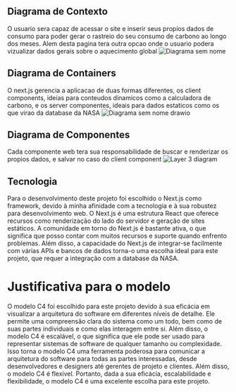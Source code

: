 ## Diagrama de Contexto
O usuario sera capaz de acessar o site e inserir seus propios dados de consumo para poder gerar o rastreio do seu consumo de carbono ao longo dos meses. Alem desta pagina tera outra opcao onde o usuario podera vizualizar dados gerais sobre o aquecimento global
![Diagrama sem nome](https://github.com/Gabriel-Volpini/carbon-calculator/assets/53948365/00a485bd-693d-4014-8552-5113f65422dc)

## Diagrama de Containers
O next.js gerencia a aplicacao de duas formas diferentes, os client components, ideias para conteudos dinamicos como a calculadora de carbono, e os server componentes, ideais para dados estaticos como os que virao da database da NASA
![Diagrama sem nome drawio](https://github.com/Gabriel-Volpini/carbon-calculator/assets/53948365/2dc10ab5-0638-43b1-8a08-415849edcd1e)

## Diagrama de Componentes
Cada componente web tera sua responsabilidade de buscar e renderizar os propios dados, e salvar no caso do client component
![Layer 3 diagram](https://github.com/Gabriel-Volpini/carbon-calculator/assets/53948365/e0e84d47-4bad-4218-8f0d-267fd17738dc)

## Tecnologia

Para o desenvolvimento deste projeto foi escolhido o Next.js como framework, devido à minha afinidade com a tecnologia e à sua robustez para desenvolvimento web. 
O Next.js é uma estrutura React que oferece recursos como renderização do lado do servidor e geração de sites estáticos. A comunidade em torno do Next.js é bastante ativa, o que significa que posso contar com muitos recursos e suporte quando enfrento problemas. Além disso, a capacidade do Next.js de integrar-se facilmente com várias APIs e bancos de dados torna-o uma escolha ideal para este projeto, que requer a integração com a database da NASA. 

# Justificativa para o modelo
O modelo C4 foi escolhido para este projeto devido à sua eficácia em visualizar a arquitetura do software em diferentes níveis de detalhe. Ele permite uma compreensão clara do sistema como um todo, bem como de suas partes individuais e como elas interagem entre si. Além disso, o modelo C4 é escalável, o que significa que ele pode ser usado para representar sistemas de software de qualquer tamanho ou complexidade.  Isso torna o modelo C4 uma ferramenta poderosa para comunicar a arquitetura do software para todas as partes interessadas, desde desenvolvedores e designers até gerentes de projeto e clientes. Além disso, o modelo C4 é flexível. Portanto, dada a sua eficácia, escalabilidade e flexibilidade, o modelo C4 é uma excelente escolha para este projeto.
